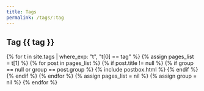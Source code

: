 ```yaml
---
title: Tags
permalink: /tags/:tag
---
```

<div class="section-title col-md-12 mt-4">
	<h2 id="{{ tag | replace: " ","-" }}">Tag <span class="text-capitalize">{{ tag }}</span></h2>
</div>
<div class="row listrecent">
	{% for t in site.tags | where_exp: "t", "t[0] == tag" %}
		{% assign pages_list = t[1] %}
		{% for post in pages_list %}
			{% if post.title != null %}
				{% if group == null or group == post.group %}
					{% include postbox.html %}
				{% endif %}
			{% endif %}
		{% endfor %}
		{% assign pages_list = nil %}
		{% assign group = nil %}
	{% endfor %}
</div>
